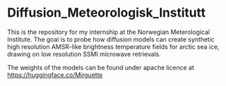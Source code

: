 # Diffusion_Meteorologisk_Institutt

This is the repository for my internship at the Norwegian Meterological Institute. 
The goal is to probe how diffusion models can create synthetic high resolution AMSR-like brightness temperature fields for arctic sea ice, drawing on low resolution SSMI microwave retrievals.

The weights of the models can be found under apache licence at https://huggingface.co/Mirguette
